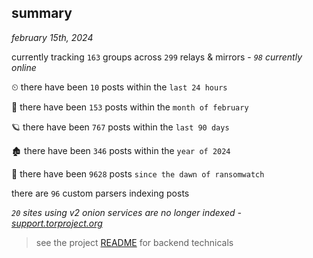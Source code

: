 
## summary
_february 15th, 2024_

currently tracking `163` groups across `299` relays & mirrors - _`98` currently online_

⏲ there have been `10` posts within the `last 24 hours`

🦈 there have been `153` posts within the `month of february`

🪐 there have been `767` posts within the `last 90 days`

🏚 there have been `346` posts within the `year of 2024`

🦕 there have been `9628` posts `since the dawn of ransomwatch`

there are `96` custom parsers indexing posts

_`20` sites using v2 onion services are no longer indexed - [support.torproject.org](https://support.torproject.org/onionservices/v2-deprecation/)_

> see the project [README](https://github.com/joshhighet/ransomwatch#ransomwatch--) for backend technicals
